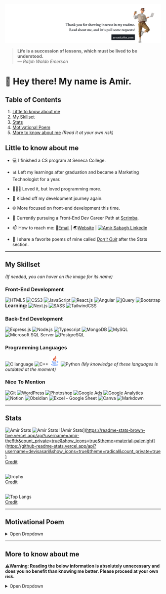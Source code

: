 <img src="./GitHub%20cover.png" alt="GitHub cover, welcoming the readers and invite them to some pull requests">

> <b>Life is a succession of lessons, which must be lived to be understood.</b>
> <br/>— <cite>Ralph Waldo Emerson</cite>

<!-- <img alt="Arsenicolos log - a special equilateral triangle" src="./Logo-3.png" height="32" width="32"/> -->

# 👋 Hey there! My name is Amir.

## Table of Contents
1. [Little to know about me](#little-to-know-about-me)
2. [My Skillset](#my-skillset)
3. [Stats](#stats)
4. [Motivational Poem](#motivational-poem)
5. [More to know about me](#more-to-know-about-me) <em>(Read it at your own risk)</em>

## Little to know about me
- 💻 I finished a CS program at Seneca College.
- 📊 Left my learnings after graduation and became a Marketing Technologist for a year.
- 👨🏻‍💻 Loved it, but loved programming more.
- 🚀 Kicked off my development journey again.
- 🌐 More focused on front-end development this time.
- 🌱 Currently pursuing a Front-End Dev Career Path at [Scrimba](https://scrimba.com). 

- 📫 How to reach me: 📧[Email](mailto:info@arsenicolos.com) | 🌏[Website](https://arsenicolos.com) | [![Amir Sabagh Linkedin](https://img.shields.io/badge/Amir%20Sabagh-blue?style=plastic&logo=linkedin&labelColor=blue)](https://linkedin.com/in/arsenicolos) 
- 🤔 I share a favorite poems of mine called [*Don't Quit*](#motivational-poem) after the Stats section.
---
## My Skillset
<em>(If needed, you can hover on the image for its name)</em>
### Front-End Development
<img height="32" width="32" src="https://cdn.simpleicons.org/html5" title="HTML5" alt="HTML5" /> <img title="CSS3" alt="CSS3" height="32" width="32" src="https://cdn.simpleicons.org/css3" /> <img title="JavaScript" alt="JavaScript" height="32" width="32" src="https://cdn.simpleicons.org/javascript" /> <img title="React.js" alt="React.js" height="32" width="32" src="https://cdn.simpleicons.org/react" /> <img title="Angular" alt="Angular" height="32" width="32" src="https://cdn.simpleicons.org/angular" /> <img title="jQuery" alt="jQuery" height="32" width="32" src="https://cdn.simpleicons.org/jquery" /> <img title="Bootstrap" alt="Bootstrap" height="32" width="32" src="https://cdn.simpleicons.org/bootstrap" />
<b style="font-size:1.1em;height:">Learning: </b> <img title="Next.js" alt="Next.js" height="32" width="32" src="https://cdn.simpleicons.org/nextdotjs/gray" /> <img title="SASS" alt="SASS" height="32" width="32" src="https://cdn.simpleicons.org/sass" /> <img title="TailwindCSS" alt="TailwindCSS" height="32" width="32" src="https://cdn.simpleicons.org/tailwindcss" />

### Back-End Development
<img title="Express.js" alt="Express.js" height="32" width="32" src="https://cdn.simpleicons.org/express/gray" /> <img title="Node.js" alt="Node.js" height="32" width="32" src="https://cdn.simpleicons.org/nodedotjs" /> <img title="Typescript" alt="Typescript" height="32" width="32" src="https://cdn.simpleicons.org/typescript" /> <img title="MongoDB" alt="MongoDB" height="32" width="32" src="https://cdn.simpleicons.org/mongodb" /> <img title="MySQL" alt="MySQL" height="32" width="32" src="https://cdn.simpleicons.org/mysql" /> <img title="Microsoft SQL Server" alt="Microsoft SQL Server" height="32" width="32" src="https://cdn.simpleicons.org/microsoftsqlserver" /> <img title="PostgreSQL" alt="PostgreSQL" height="32" width="32" src="https://cdn.simpleicons.org/postgresql" />

### Programming Languages
<img title="C language" alt="C language" height="32" width="32" src="https://cdn.simpleicons.org/c" /> <img title="C++" alt="C++" height="32" width="32" src="https://cdn.simpleicons.org/cplusplus" /> <img title="Java" alt="Java" height="32" width="32" src="./java-logo.svg" /> <img title="Python" alt="Python" height="32" width="32" src="https://cdn.simpleicons.org/python" />
<em> (My knowledge of these languages is outdated at the moment)</em>

### Nice To Mention
<img title="Git" alt="Git" height="32" width="32" src="https://cdn.simpleicons.org/git" /> <img title="WordPress" alt="WordPress" height="32" width="32" src="https://cdn.simpleicons.org/wordpress" /> <img title="Photoshop" alt="Photoshop" height="32" width="32" src="https://cdn.simpleicons.org/adobephotoshop" /> <img title="Google Ads" alt="Google Ads" height="32" width="32" src="https://cdn.simpleicons.org/googleads" /> <img title="Google Analytics" alt="Google Analytics" height="32" width="32" src="https://cdn.simpleicons.org/googleanalytics" /> <img title="Notion" alt="Notion" height="32" width="32" src="https://cdn.simpleicons.org/notion/gray" /> <img title="Obsidian" alt="Obsidian" height="32" width="32" src="https://cdn.simpleicons.org/obsidian" /> <img title="Excel - Google Sheet" alt="Excel - Google Sheet" height="32" width="32" src="https://cdn.simpleicons.org/microsoftexcel" /> <img title="Canva" alt="Canva" height="32" width="32" src="https://cdn.simpleicons.org/canva" /> <img title="Markdown" alt="Markdown" height="32" width="32" src="https://cdn.simpleicons.org/markdown/gray" />

---

## Stats

![Amir Stats](https://github-readme-streak-stats.herokuapp.com/?user=amir-the6th&theme=algolia&hide_border=true")
![Amir Stats](https://readme-stats-brown-five.vercel.app/api?username=amir-the6th&count_private=true&show_icons=true&theme=material-palenight)
![Amir Stats](https://readme-stats-brown-five.vercel.app/api?username=amir-the6th&count_private=true&show_icons=true&theme=material-palenight](https://github-readme-stats.vercel.app/api?username=devisasari&show_icons=true&theme=radical&count_private=true)
<br/>[Credit](https://github.com/anuraghazra/github-readme-stats)
<br/><br/>
  
![trophy](https://github-profile-trophy.vercel.app/?username=amir-the6th&theme=discord&margin-w=10&margin-h=10&rank=SECRET,SSS,SS,S,AAA,AA,A,B,C&row=2&column=4)
<br/>[Credit](https://github.com/ryo-ma/github-profile-trophy)
<br/><br/>
  
![Top Langs](https://readme-stats-brown-five.vercel.app/api/top-langs/?username=amir-the6th&layout=compact&langs_count=6) 
<br/>[Credit](https://github.com/anuraghazra/github-readme-stats)
  
---

## Motivational Poem

<details>
  
<summary>Open Dropdown</summary>
<br>

***Don't Quit!***
<br>
<cite>by: *Edgar Albert Guest*</cite>
  
> “When things go wrong, as they sometimes will,<br/>
> When the road you’re trudging seems all uphill,<br/>
> When the funds are low and the debts are high,<br/>
> And you want to smile, but you have to sigh,<br/>
> When care is pressing you down a bit,<br/>
> Rest, if you must, but don’t you quit.<br/>
> 
> Life is queer with its twists and turns,<br/>
> As every one of us sometimes learns,<br/>
> And many a failure turns about,<br/>
> When he might have won had he stuck it out;<br/>
> Don’t give up though the pace seems slow-<br/>
> You may succeed with another blow.<br/>
> 
> Often the goal is nearer than,<br/>
> It seems to a faint and faltering man,<br/>
> Often the struggler has given up,<br/>
> When he might have captured the victor’s cup,<br/>
> And he learned too late when the night slipped down,<br/>
> How close he was to the golden crown.<br/>
> 
> Success is failure turned inside out-<br/>
> The silver tint of the clouds of doubt,<br/>
> And you never can tell how close you are,<br/>
> It may be near when it seems so far,<br/>
> So stick to the fight when you’re hardest hit-<br/>
> It’s when things seem worst that you must not quit”<br/>
  
</details>

---

## More to know about me
<b> ⚠️Warning: Reading the below information is absolutely unnecessary and does you no benefit than knowing me better. Please proceed at your own risk. </b>

<details>
  
<summary>Open Dropdown</summary>
  
- 🎙️ Podcasts I highly support:
    - The Joe Rogan Experience
    - Lex Fridman Podcast
    - Huberman Lab
    - Modern Wisdom
    - The Game w/ Alex Hormozi
    - The School of Greatness
    - Masters of Scale
- 📙 Currently Reading:
    - Sell Like Crazy
    - Kafka on the Shore
    - ([Add me as a friend on Goodreads](https://www.goodreads.com/user/show/93210875-amir))
- 🎥 Currently watching:
    - Twin peaks
    - Whiplash
    - ([Add me as a friend on Letterboxd](https://letterboxd.com/Arsenicolos/))
- 💬 Favorite topics to chat over coffee:
    - Blockchain
    - Food
    - History & Philosophy
    - Mindfulness
    - Business & Startup
- ⚡ Fun facts:
    - I'm left-handed
    - My curiosity is the easiest to trigger 
    - I'm a novice cyclist🚴‍♂️ and boxer🥊
    - Used to play basketball🏀 and table tennis🏓 professionally <em>(still can beat your ass on the latter)</em>
    - My memory is shorter than that of a fish🐟
    - I'm super attentive to detail <em>(not so fun at times)</em> 

<!-- <img height="32" width="32" src="https://cdn.simpleicons.org/adidas/white" /> -->

</details>
